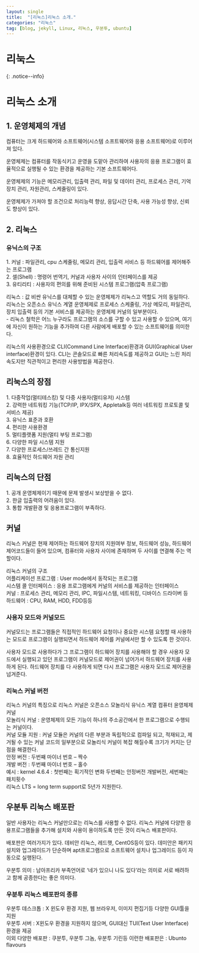 ```yaml
---
layout: single
title:  "[리눅스]리눅스 소개."
categories: "리눅스"
tag: [blog, jekyll, Linux, 리눅스, 우분투, ubuntu]
---
```

# 리눅스
{: .notice--info}

# 리눅스 소개

## 1. 운영체제의 개념
<p>컴퓨터는 크게 하드웨어와 소프트웨어(시스템 소프트웨어와 응용 소프트웨어)로 이루어져 있다.</p>
<p>운영체제는 컴퓨터를 작동식키고 운영을 도맡아 관리하여 사용자의 응용 프로그램이 효율적으로 실행될 수 있는 환경을 제공하는 기본 소프트웨어다.</p>
<p>운영체제의 기능은 메모리관리, 입출력 관리, 파일 및 데이터 관리, 프로세스 관리, 기억장치 관리, 자원관리, 스케줄링이 있다.</p>
<p>운영체제가 가져야 할 조건으로 처리능력 향상, 응답시간 단축, 사용 가능성 향상, 신뢰도 향상이 있다.</p>

## 2. 리눅스
### 유닉스의 구조
<p>1. 커널 : 파일관리, cpu 스케줄링, 메모리 관리, 입출력 서비스 등 하드웨어를 제어해주는 프로그램
<br>2. 셀(Shell) : 명령어 번역기, 커널과 사용자 사이의 인터페이스를 제공
<br>3. 유티리티 : 사용자의 편의를 위해 준비된 시스템 프로그램(압축 프로그램)</p>
 
<p>리눅스 : 값 비싼 유닉스를 대체할 수 있는 운영체제가 리눅스고 역할도 거의 동일하다. 리눅스는 오픈소스 유닉스 계열 운영체제로 프로세스 스케줄링, 가상 메모리, 파일관리, 장치 입출력 등의 기본 서비스를 제공하는 운영체제 커널의 일부분이다. 
<br> - 리눅스 철학은 어느 누구라도 프로그램의 소스를 구할 수 있고 사용할 수 있으며, 여기에 자신이 원하는 기능을 추가하여 다른 사람에게 배포할 수 있는 소프트웨어를 의미한다.</p>
<p>리눅스의 사용환경으로 CLI(Command Line Interface)환경과 GUI(Graphical User interface)환경이 있다. CLI는 콘솔모드로 빠른 처리속도를 제공하고 GUI는 느린 처리속도지만 직관적이고 편리한 사용방법을 제공한다.</p>


## 리눅스의 장점
<p>1. 다중작업(멀티테스킹) 및 다중 사용자(멀티유저) 시스템
<br>2. 강력한 네트워킹 기능(TCP/IP, IPX/SPX, Appletalk등 여러 네트워킹 프로토콜 및 서비스 제공)
<br>3. 유닉스 표준과 호환
<br>4. 편리한 사용환경
<br>5. 멀티플랫폼 지원(멀티 부팅 프로그램)
<br>6. 다양한 파일 시스템 지원
<br>7. 다양한 프로세스/쓰레드 간 통신지원
<br>8. 효율적인 하드웨어 자원 관리</p>

## 리눅스의 단점
<p>1. 공개 운영체제이기 때문에 문제 발생시 보상받을 수 없다.
<br>2. 한글 입출력의 어려움이 있다.
<br>3. 통합 개발환경 및 응용프로그램이 부족하다.</p>

## 커널

<p>리눅스 커널은 현재 제어하는 하드웨어 장치의 지원여부 정보, 하드웨어 성능, 하드웨어 제어코드들이 들어 있으며, 컴퓨터와 사용자 사이에 존재하며 두 사이를 연결해 주는 역할이다.</p>
<p>리눅스 커널의 구조
<br>어플리케이션 프로그램 : User mode에서 동작되는 프로그램
<br>시스템 콜 인터페이스 : 응용 프로그램에게 커널의 서비스를 제공하는 인터페이스
<br>커널 : 프로세스 관리, 메모리 관리, IPC, 파일시스템, 네트워킹, 디바이스 드라이버 등
<br>하드웨어 : CPU, RAM, HDD, FDD등등</p>
 
### 사용자 모드와 커널모드
<p>커널모드는 프로그램들은 직접적인 하드웨어 요청이나 중요한 시스템 요청할 때 사용하는 모드로 프로그램이 실행되면서 하드웨어 제어를 커널에서만 할 수 있도록 한 것이다.</p>
<p>사용자 모드로 사용하다가 그 프로그램이 하드웨어 장치를 사용해야 할 경우 사용자 모드에서 실행되고 있던 프로그램이 커널모드로 제어권이 넘어가서 하드웨어 장치를 사용하게 된다. 하드웨어 장치를 다 사용하게 되면 다시 프로그램은 사용자 모드로 제어권을 넘겨준다.</p>

### 리눅스 커널 버전
<p>리눅스 커널의 특징으로 리눅스 커널은 오픈소스 모놀리식 유닉스 계열 컴퓨터 윤영체제 커널
<br>모놀리식 커널 : 운영체제의 모든 기능이 하나의 주소공간에서 한 프로그램으로 수행되는 커널이다.
<br>커널 모듈 지원 : 커널 모듈은 커널의 다른 부분과 독립적으로 컴파일 되고, 적재되고, 제거될 수 있는 커널 코드의 일부분으로 모놀리식 커널이 복잡 해질수록 크기가 커지는 단점을 해결한다.
<br>안정 버전 : 두번째 마이너 번호 – 짝수
<br>개발 버전 : 두번째 마이너 번호 – 홀수
<br>예시 : kernel 4.6.4 : 첫번째는 획기적인 변화 두번째는 안정버전 개발버전, 세번째는 패치횟수
<br>리눅스 LTS = long term support로 5년가 지원한다.</p>

## 우분투 리눅스 배포판
<p>일반 사용자는 리눅스 커널만으로는 리눅스를 사용할 수 없다. 리눅스 커널에 다양한 응용프로그램들을 추가해 설치와 사용이 용이하도록 만든 것이 리눅스 배포판이다.</p>
<p>배포판은 여러가지가 있다. 데비안 리눅스, 레드햇, CentOS등이 있다. 데미안은 패키지 설치와 업그레이드가 단순하며 apt프로그램으로 소프트웨어 설치나 업그레이드 등이 자동으로 실행된다.</p>
<p>우분투 의미 : 남아프리카 부족언어로 ‘네가 있으니 나도 있다’라는 의미로 서로 배려하고 함께 공종한다는 좋은 의미다.</p>

### 우분투 리눅스 배포판의 종류
<p>우분투 데스크톱 : X 윈도우 환경 지원, 웹 브라우저, 이미지 편집기등 다양한 GUI툴을 지원
<br>우분투 서버 : X윈도우 환경을 지원하지 않으며, GUI대신 TUI(Text User Interface) 환경을 제공
<br>이외 다양한 배포판 : 쿠분투, 우분투 그놈, 우분투 기린등 이런한 배포판은 : Ubunto flavours</p>

